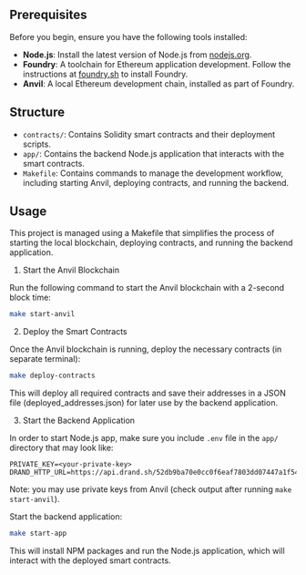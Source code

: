 ## Prerequisites

Before you begin, ensure you have the following tools installed:

- **Node.js**: Install the latest version of Node.js from
  [nodejs.org](https://nodejs.org/).
- **Foundry**: A toolchain for Ethereum application development. Follow the
  instructions at
  [foundry.sh](https://book.getfoundry.sh/getting-started/installation.html) to
  install Foundry.
- **Anvil**: A local Ethereum development chain, installed as part of Foundry.

## Structure

- `contracts/`: Contains Solidity smart contracts and their deployment scripts.
- `app/`: Contains the backend Node.js application that interacts with the smart
  contracts.
- `Makefile`: Contains commands to manage the development workflow, including
  starting Anvil, deploying contracts, and running the backend.

## Usage

This project is managed using a Makefile that simplifies the process of starting
the local blockchain, deploying contracts, and running the backend application.

1. Start the Anvil Blockchain

Run the following command to start the Anvil blockchain with a 2-second block
time:

```bash
make start-anvil
```

2. Deploy the Smart Contracts

Once the Anvil blockchain is running, deploy the necessary contracts (in
separate terminal):

```bash
make deploy-contracts
```

This will deploy all required contracts and save their addresses in a JSON file
(deployed_addresses.json) for later use by the backend application.

3. Start the Backend Application

In order to start Node.js app, make sure you include `.env` file in the `app/`
directory that may look like:

```
PRIVATE_KEY=<your-private-key>
DRAND_HTTP_URL=https://api.drand.sh/52db9ba70e0cc0f6eaf7803dd07447a1f5477735fd3f661792ba94600c84e971
```

Note: you may use private keys from Anvil (check output after running
`make start-anvil`).

Start the backend application:

```bash
make start-app
```

This will install NPM packages and run the Node.js application, which will
interact with the deployed smart contracts.
